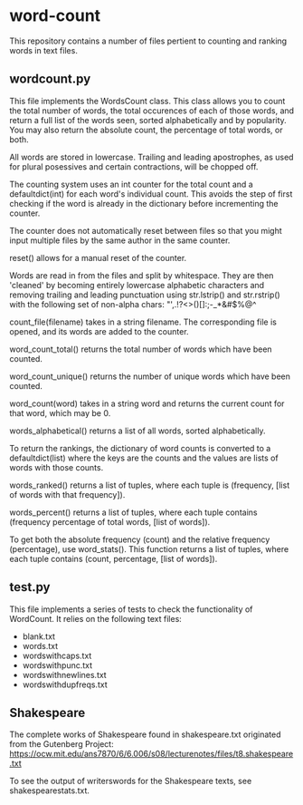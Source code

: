 # word-count

This repository contains a number of files pertient to counting and ranking words in text files.

## wordcount.py

This file implements the WordsCount class. This class allows you to count the total number of words, the total occurences of each of those words, and return a full list of the words seen, sorted alphabetically and by popularity. You may also return the absolute count, the percentage of total words, or both.

All words are stored in lowercase. Trailing and leading apostrophes, as used for plural posessives and certain contractions, will be chopped off. 

The counting system uses an int counter for the total count and a defaultdict(int) for each word's individual count. This avoids the step of first checking if the word is already in the dictionary before incrementing the counter.

The counter does not automatically reset between files so that you might input multiple files by the same author in the same counter.

reset() allows for a manual reset of the counter. 

Words are read in from the files and split by whitespace. They are then 'cleaned' by becoming entirely lowercase alphabetic characters and removing trailing and leading punctuation using str.lstrip() and str.rstrip() with the following set of non-alpha chars:
"',.!?<>()[]:;-_*&#$%@^

count_file(filename) takes in a string filename. The corresponding file is opened, and its words are added to the counter.

word_count_total() returns the total number of words which have been counted.

word_count_unique() returns the number of unique words which have been counted.

word_count(word) takes in a string word and returns the current count for that word, which may be 0.

words_alphabetical() returns a list of all words, sorted alphabetically.

To return the rankings, the dictionary of word counts is converted to a defaultdict(list) where the keys are the counts and the values are lists of words with those counts.

words_ranked() returns a list of tuples, where each tuple is (frequency, [list of words with that frequency]).

words_percent() returns a list of tuples, where each tuple contains (frequency percentage of total words, [list of words]).

To get both the absolute frequency (count) and the relative frequency (percentage), use word_stats(). This function returns a list of tuples, where each tuple contains (count, percentage, [list of words]).

## test.py
This file implements a series of tests to check the functionality of WordCount. It relies on the following text files:
* blank.txt
* words.txt
* wordswithcaps.txt
* wordswithpunc.txt
* wordswithnewlines.txt
* wordswithdupfreqs.txt

## Shakespeare 
The complete works of Shakespeare found in shakespeare.txt originated from the Gutenberg Project: 
https://ocw.mit.edu/ans7870/6/6.006/s08/lecturenotes/files/t8.shakespeare.txt

To see the output of writerswords for the Shakespeare texts, see shakespearestats.txt.